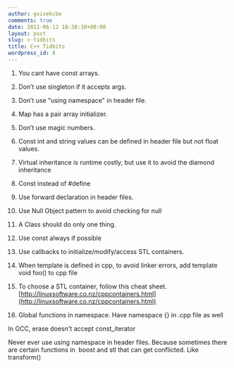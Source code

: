 ```yaml
---
author: gvivekcbe
comments: true
date: 2011-06-12 18:38:10+00:00
layout: post
slug: c-tidbits
title: C++ Tidbits
wordpress_id: 8
---
```



	
  1. You cant have const arrays.

	
  2. Don’t use singleton if it accepts args.

	
  3. Don’t use "using namespace" in header file.

	
  4. Map has a pair array initializer.

	
  5. Don’t use magic numbers.

	
  6. Const int and string values can be defined in header file but not float values.

	
  7. Virtual inheritance is runtime costly, but use it to avoid the diamond inheritance

	
  8. Const instead of #define

	
  9. Use forward declaration in header files.

	
  10. Use Null Object pattern to avoid checking for null

	
  11. A Class should do only one thing.

	
  12. Use const always if possible

	
  13. Use callbacks to initialize/modify/access STL containers.

	
  14. When template is defined in cpp, to avoid linker errors, add template void foo<typename>() to cpp file



	
  1. To choose a STL container, follow this cheat sheet. [http://linuxsoftware.co.nz/cppcontainers.html](http://linuxsoftware.co.nz/cppcontainers.html)

	
  2. Global functions in namespace. Have namespace {} in .cpp file as well

In GCC, erase doesn't accept const_iterator

Never ever use using namespace in header files. Because sometimes there are certain functions in  boost and stl that can get conflicted. Like transform()


